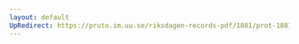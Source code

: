 ```yaml
---
layout: default
UpRedirect: https://pruto.im.uu.se/riksdagen-records-pdf/1881/prot-1881--fk--013/prot-1881--fk--013_028.pdf
---
```

